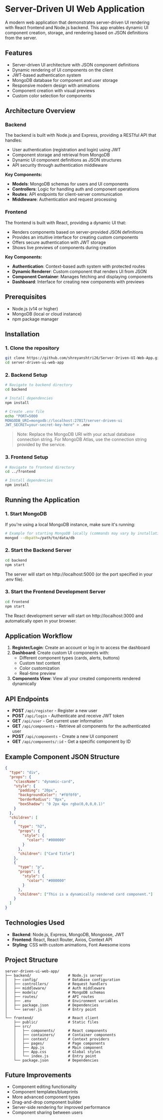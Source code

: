 
# Server-Driven UI Web Application

A modern web application that demonstrates server-driven UI rendering with React frontend and Node.js backend. This app enables dynamic UI component creation, storage, and rendering based on JSON definitions from the server.

## Features

- Server-driven UI architecture with JSON component definitions
- Dynamic rendering of UI components on the client
- JWT-based authentication system
- MongoDB database for component and user storage
- Responsive modern design with animations
- Component creation with visual previews
- Custom color selection for components

## Architecture Overview

### Backend

The backend is built with Node.js and Express, providing a RESTful API that handles:

- User authentication (registration and login) using JWT
- Component storage and retrieval from MongoDB
- Dynamic UI component definitions as JSON structures
- API security through authentication middleware

**Key Components:**
- **Models**: MongoDB schemas for users and UI components
- **Controllers**: Logic for handling auth and component operations
- **Routes**: API endpoints for client-server communication
- **Middleware**: Authentication and request processing

### Frontend

The frontend is built with React, providing a dynamic UI that:

- Renders components based on server-provided JSON definitions
- Provides an intuitive interface for creating custom components
- Offers secure authentication with JWT storage
- Shows live previews of components during creation

**Key Components:**
- **Authentication**: Context-based auth system with protected routes
- **Dynamic Renderer**: Custom component that renders UI from JSON
- **Component Container**: Manages fetching and displaying components
- **Dashboard**: Interface for creating new components with previews

## Prerequisites

- Node.js (v14 or higher)
- MongoDB (local or cloud instance)
- npm package manager

## Installation

### 1. Clone the repository

```bash
git clone https://github.com/shreyanshtri26/Server-Driven-UI-Web-App.git
cd server-driven-ui-web-app
```

### 2. Backend Setup

```bash
# Navigate to backend directory
cd backend

# Install dependencies
npm install

# Create .env file
echo "PORT=5000
MONGODB_URI=mongodb://localhost:27017/server-driven-ui
JWT_SECRET=your-secret-key-here" > .env
```

> Note: Replace the MongoDB URI with your actual database connection string. For MongoDB Atlas, use the connection string provided by the service.

### 3. Frontend Setup

```bash
# Navigate to frontend directory
cd ../frontend

# Install dependencies
npm install
```

## Running the Application

### 1. Start MongoDB

If you're using a local MongoDB instance, make sure it's running:

```bash
# Example for starting MongoDB locally (commands may vary by installation method)
mongod --dbpath=/path/to/data/db
```

### 2. Start the Backend Server

```bash
cd backend
npm start
```

The server will start on http://localhost:5000 (or the port specified in your .env file).

### 3. Start the Frontend Development Server

```bash
cd frontend
npm start
```

The React development server will start on http://localhost:3000 and automatically open in your browser.

## Application Workflow

1. **Register/Login**: Create an account or log in to access the dashboard
2. **Dashboard**: Create custom UI components with:
   - Different component types (cards, alerts, buttons)
   - Custom text content
   - Color customization
   - Real-time preview
3. **Components View**: View all your created components rendered dynamically

## API Endpoints

- **POST** `/api/register` - Register a new user
- **POST** `/api/login` - Authenticate and receive JWT token
- **GET** `/api/user` - Get current user information
- **GET** `/api/components` - Retrieve all components for the authenticated user
- **POST** `/api/components` - Create a new UI component
- **GET** `/api/components/:id` - Get a specific component by ID

## Example Component JSON Structure

```json
{
  "type": "div",
  "props": {
    "className": "dynamic-card",
    "style": {
      "padding": "20px",
      "backgroundColor": "#f0f0f0",
      "borderRadius": "8px",
      "boxShadow": "0 2px 4px rgba(0,0,0,0.1)"
    }
  },
  "children": [
    {
      "type": "h2",
      "props": {
        "style": {
          "color": "#000000"
        }
      },
      "children": ["Card Title"]
    },
    {
      "type": "p",
      "props": {
        "style": {
          "color": "#000000"
        }
      },
      "children": ["This is a dynamically rendered card component."]
    }
  ]
}
```

## Technologies Used

- **Backend**: Node.js, Express, MongoDB, Mongoose, JWT
- **Frontend**: React, React Router, Axios, Context API
- **Styling**: CSS with custom animations, Font Awesome icons

## Project Structure

```
server-driven-ui-web-app/
├── backend/                 # Node.js server
│   ├── config/              # Database configuration
│   ├── controllers/         # Request handlers
│   ├── middleware/          # Auth middleware
│   ├── models/              # MongoDB schemas
│   ├── routes/              # API routes
│   ├── .env                 # Environment variables
│   ├── package.json         # Dependencies
│   └── server.js            # Entry point
│
└── frontend/                # React client
    ├── public/              # Static files
    ├── src/
    │   ├── components/      # React components
    │   ├── containers/      # Container components
    │   ├── context/         # Context providers
    │   ├── pages/           # Page components
    │   ├── App.js           # Main component
    │   ├── App.css          # Global styles
    │   └── index.js         # Entry point
    └── package.json         # Dependencies
```

## Future Improvements

- Component editing functionality
- Component templates/blueprints
- More advanced component types
- Drag-and-drop component builder
- Server-side rendering for improved performance
- Component sharing between users

